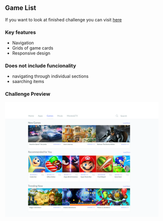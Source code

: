 ## Game List
If you want to look at finished challenge you can visit [here](https://maderarasto.github.io/react-tailwind-challenges/#game-list)
### Key features
- Navigation
- Grids of game cards
- Responsive design

### Does not include funcionality
- navigating through individual sections
- saarching items

### Challenge Preview
![Preview of GameList challenge](../../../../public/assets/images/challenges/game-list.webp)